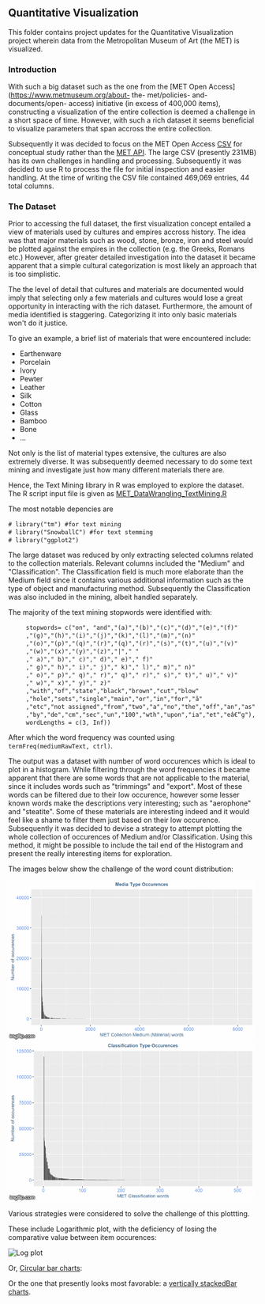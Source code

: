 ## Quantitative Visualization

This folder contains project updates for the Quantitative Visualization
project wherein data from the Metropolitan Museum of Art (the MET) is visualized.

### Introduction

With such a big dataset such as the one from the [MET Open Access](https://www.metmuseum.org/about- the- met/policies- and- documents/open- access)
initiative (in excess of 400,000 items), constructing a visualization of the entire collection is deemed a challenge
in a short space of time. However, with such a rich dataset it seems beneficial to visualize parameters that span accross the entire collection.

Subsequently it was decided to focus on the MET Open Access [CSV](https://github.com/metmuseum/openaccess)
for conceptual study rather than the [MET API](https://metmuseum.github.io/).
The large CSV (presently 231MB) has its own challenges in handling and processing.
Subsequently it was decided to use R to process the file for initial inspection and easier handling.
At the time of writing the CSV file contained 469,069 entries, 44 total columns. 


### The Dataset

Prior to accessing the full dataset, the first visualization concept entailed
a view of materials used by cultures and empires accross history. The idea was
that major materials such as wood, stone, bronze, iron and steel would be 
plotted against the empires in the collection (e.g. the Greeks, Romans etc.)
However, after greater detailed investigation into the dataset it became apparent
that a simple cultural categorization is most likely an approach that is too simplistic.

The the level of detail that cultures and materials are documented would imply
that selecting only a few materials and cultures would lose a great opportunity
in interacting with the rich dataset. Furthermore, the amount of media identified
is staggering. Categorizing it into only basic materials won't do it justice.

To give an example, a brief list of materials that were encountered include:

- Earthenware
- Porcelain
- Ivory
- Pewter
- Leather
- Silk
- Cotton
- Glass
- Bamboo
- Bone
- ...

Not only is the list of material types extensive, the cultures are also extremely
diverse. It was subsequently deemed necessary to do some text mining and investigate
just how many different materials there are.

Hence, the Text Mining library in R was employed to explore the dataset. 
The R script input file is given as [MET_DataWrangling_TextMining.R](https://github.com/acdreyer/PGDV5200_MajorStudio1/tree/master/Project/MET_DataWrangling_TextMining.R)

The most notable depencies are
```
# library("tm") #for text mining
# library("SnowballC") #for text stemming
# library("ggplot2")
```
The large dataset was reduced by only extracting selected columns related to the collection materials.
Relevant columns included the "Medium" and "Classification". 
The Classification field is much more elaborate than the Medium field since it contains
various additional information such as the type of object and manufacturing method.
Subsequently the Classification was also included in the mining, albeit handled separately.

The majority of the text mining stopwords were identified with:

```
     stopwords= c("on", "and","(a)","(b)","(c)","(d)","(e)","(f)"
     ,"(g)","(h)","(i)","(j)","(k)","(l)","(m)","(n)"
     ,"(o)","(p)","(q)","(r)","(q)","(r)","(s)","(t)","(u)","(v)"
     ,"(w)","(x)","(y)","(z)","|"," "
     ," a)"," b)"," c)"," d)"," e)"," f)"
     ," g)"," h)"," i)"," j)"," k)"," l)"," m)"," n)"
     ," o)"," p)"," q)"," r)"," q)"," r)"," s)"," t)"," u)"," v)"
     ," w)"," x)"," y)"," z)"
     ,"with","of","state","black","brown","cut","blow"
     ,"hole","sets","single","main","or","in","for","ã"
     ,"etc","not assigned","from","two","a","no","the","off","an","as"
     ,"by","de","cm","sec","un","100","wth","upon","ia","et","eâ€“g"),
     wordLengths = c(3, Inf))
```
After which the word frequency was counted using `termFreq(mediumRawText, ctrl)`.

The output was a dataset with number of word occurences which is ideal to plot
in a histogram. While filtering through the word frequencies it became apparent
that there are some words that are not applicable to the material, 
since it includes words such as "trimmings" and "export". Most of these words
can be filtered due to their low occurence, however some lesser known words
make the descriptions very interesting; such as "aerophone" and "steatite".
Some of these materials are interesting indeed and it would feel like a shame
to filter them just based on their low occurence.
Subsequently it was decided to devise a strategy to attempt plotting the whole
collection of occurences of Medium and/or Classification.
Using this method, it might be possible to include the tail end of the Histogram
and present the really interesting items for exploration.

The images below show the challenge of the word count distribution:

![Mediums](./Images/MediaTypeOccurences.gif)
![Classifications](./Images/ClassificationTypeOccurences.gif)

Various strategies were considered to solve the challenge of this plottting.

These include Logarithmic plot, with the deficiency of losing the comparative 
value between item occurences:

![Log plot](./Images/Log_plot_mediumf)


Or, [Circular bar charts](https://www.data-to-viz.com/caveat/circular_bar_yaxis.html):

Or the one that presently looks most favorable:
a [vertically stackedBar charts](https://www.data-to-viz.com/caveat/hard_label.html).


